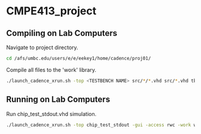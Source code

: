 # CMPE413_project

## Compiling on Lab Computers
Navigate to project directory.

```bash
cd /afs/umbc.edu/users/e/e/eekey1/home/cadence/proj01/
```


Compile all files to the 'work' library.

```bash
./launch_cadence_xrun.sh -top <TESTBENCH NAME> src/*/*.vhd src/*.vhd tb/<TESTBENCH NAME>.vhd -work work
```

## Running on Lab Computers
Run chip_test_stdout.vhd simulation.

```bash
./launch_cadence_xrun.sh -top chip_test_stdout -gui -access rwc -work work
```


